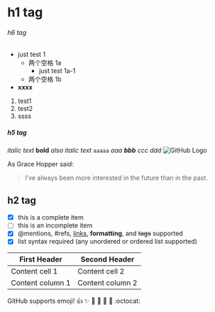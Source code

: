 # h1 tag

###### h6 tag
* just test 1
  * 两个空格 1a
    * just test 1a-1
  * 两个空格 1b
* **xxxx**
1. test1
2. test2
3. ssss
##### h5 tag
*italic text*
**bold**
_also italic text_
`aaaaa`
*aaa **bbb** ccc ddd*
![GitHub Logo](https://www.baidu.com/img/PCtm_d9c8750bed0b3c7d089fa7d55720d6cf.png)

As Grace Hopper said:
> I’ve always been more interested
> in the future than in the past.
## h2 tag 
- [x] this is a complete item
- [ ] this is an incomplete item
- [x] @mentions, #refs, [links](),
**formatting**, and <del>tags</del>
supported
- [x] list syntax required (any
unordered or ordered list
supported)

First Header | Second Header
------------ | -------------
Content cell 1 | Content cell 2
Content column 1 | Content column 2

GitHub supports emoji!
:+1: :sparkles: :camel: :tada:
:rocket: :metal: :octocat: 